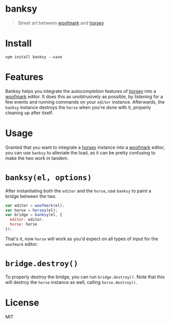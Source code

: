 # banksy

> Street art between [woofmark][2] and [horsey][1]

# Install

```shell
npm install banksy --save
```

# Features

Banksy helps you integrate the autocompletion features of [horsey][1] into a [woofmark][2] editor. It does this as unobtrusively as possible, by listening for a few events and running commands on your `editor` instance. Afterwards, the `banksy` instance destroys the `horse` when you're done with it, properly cleaning up after itself.

# Usage

Granted that you want to integrate a [horsey][1] instance into a [woofmark][2] editor, you can use `banksy` to alleviate the load, as it can be pretty confusing to make the two work in tandem.

# `banksy(el, options)`

After instantiating both the `editor` and the `horse`, use `banksy` to paint a bridge between the two.

```js
var editor = woofmark(el);
var horse = horsey(el);
var bridge = banksy(el, {
  editor: editor,
  horse: horse
});
```

That's it, now `horse` will work as you'd expect on all types of input for the `woofmark` editor.

# `bridge.destroy()`

To properly destroy the bridge, you can run `bridge.destroy()`. Note that this will destroy the `horse` instance as well, calling `horse.destroy()`.

# License

MIT

[1]: https://github.com/bevacqua/horsey
[2]: https://github.com/bevacqua/woofmark
